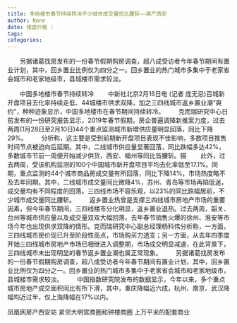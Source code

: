 ```yaml
---
title: 多地楼市春节持续转冷不少城市成交量同比腰斩——房产西安
author: None
date: 楼盘价格 : 
tags: 
categories: 
---
```

　　另据诸葛找房发布的一份春节假期购房调查，超八成受访者今年春节期间有置业计划，其中，回乡置业比例仅为四分之一。回乡置业的热门城市多集中于老家省会城市和老家地级市，县城楼市需求较淡。
<!-- more -->
　　中国多地楼市春节持续转冷
　　中新社北京2月16日电 (记者 庞无忌)百城新开盘项目去化率持续走低、44城楼市供求双降，加之三四线城市返乡置业潮“爽约”，种种迹象显示，中国多地楼市在春节期间持续转冷。
　　克而瑞研究中心日前发布的一份研究报告显示，2019年春节假期，房企普遍调降新推案力度，过去两周(1月28日至2月10日)44个重点监测城市新增供应量明显回落，同比下降29%。
　　分析称，这主要是受到前期新开盘项目表现不佳影响，多数项目推售时间节点被迫向后延期。其中，二线城市供应量显著回落，同比跌幅多达42%，多数城市节前一周便开始减少供货，西安、福州等同比皆腰斩。摄
　　此外，过去两周，受该机构监测的100个中国城市新开盘项目平均去化率低至17.1%。同期，重点监测的44个城市商品房成交量有所回落，同比下降14%，市场热度略不及去年同期。其中，二线城市成交量同比微降4%，苏州、青岛等市场再陷低迷，成交量均有不同程度的回落。三四线市场不容乐观，以23%的同比跌幅居前，不少城市成交量同比腰斩。
　　返乡置业热曾是支撑三四线城市房地产市场的重要因素，但今年春节期间，三四线楼市分化明显，返乡置业退热。过去两周，韶关、台州等城市供应量以及成交量双双大幅回落，去年春节销售火爆的徐州、淮安等市场今年也出现供求双降的情形。克而瑞研究中心副总经理杨科伟分析称，一方面，三四线城市房价现已升至阶段性高点，市场购买力透支；另一方面，从去年四季度开始三四线城市房地产市场已相继进入调整期，市场成交明显减速，在此背景下，三四线城市未出现明显的春节返乡置业潮也属正常现象。
　　另据诸葛找房发布的一份春节假期购房调查，超八成受访者今年春节期间有置业计划，其中，回乡置业比例仅为四分之一。回乡置业的热门城市多集中于老家省会城市和老家地级市，县城楼市需求较淡。
　　中国指数研究院发布的数据显示，今年以来，多个重点城市房地产成交面积同比有所下滑，其中，重庆降幅近六成，杭州、南京、武汉降幅均近过半，仅上海降幅在17%以内。
                        
                        
                        
                        
                                        
                    
                    
                
                    
                    
                    
                
                    
                
凤凰网房产西安站
紧邻大明宫商圈和钟楼商圈
上万平米的配套商业
	                        
	                    
	                        
	                    
